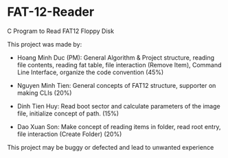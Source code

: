 # FAT-12-Reader
C Program to Read FAT12 Floppy Disk 

This project was made by:

- Hoang Minh Duc (PM): General Algorithm & Project structure, reading file contents, reading fat table, file interaction (Remove Item), Command Line Interface, organize the code convention (45%)

- Nguyen Minh Tien: General concepts of FAT12 structure, supporter on making CLIs (20%)

- Dinh Tien Huy: Read boot sector and calculate parameters of the image file, initialize concept of path. (15%)

- Dao Xuan Son: Make concept of reading items in folder, read root entry, file interaction (Create Folder) (20%)  

This project may be buggy or defected and lead to unwanted experience